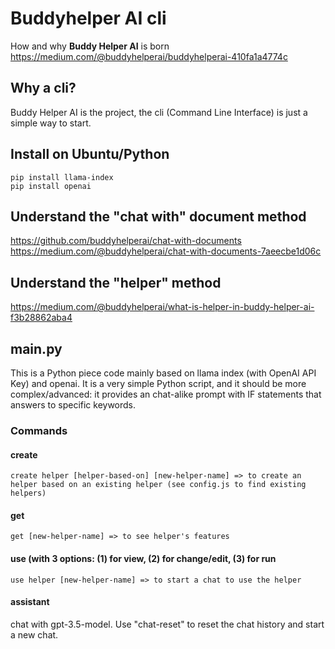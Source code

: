 # Buddyhelper AI cli
How and why <b>Buddy Helper AI</b> is born https://medium.com/@buddyhelperai/buddyhelperai-410fa1a4774c

## Why a cli?
Buddy Helper AI is the project, the cli (Command Line Interface) is just a simple way to start.

## Install on Ubuntu/Python
```
pip install llama-index
pip install openai
```

## Understand the "chat with" document method
https://github.com/buddyhelperai/chat-with-documents
<br>
https://medium.com/@buddyhelperai/chat-with-documents-7aeecbe1d06c

## Understand the "helper" method
https://medium.com/@buddyhelperai/what-is-helper-in-buddy-helper-ai-f3b28862aba4

## main.py
This is a Python piece code mainly based on llama index (with OpenAI API Key) and openai. It is a very simple Python script, and it should be more complex/advanced: it provides an chat-alike prompt with IF statements that answers to specific keywords.

### Commands
#### create
```
create helper [helper-based-on] [new-helper-name] => to create an helper based on an existing helper (see config.js to find existing helpers)
```
#### get
```
get [new-helper-name] => to see helper's features
```
#### use (with 3 options: (1) for view, (2) for change/edit, (3) for run
```
use helper [new-helper-name] => to start a chat to use the helper
```
#### assistant
chat with gpt-3.5-model. Use "chat-reset" to reset the chat history and start a new chat.
